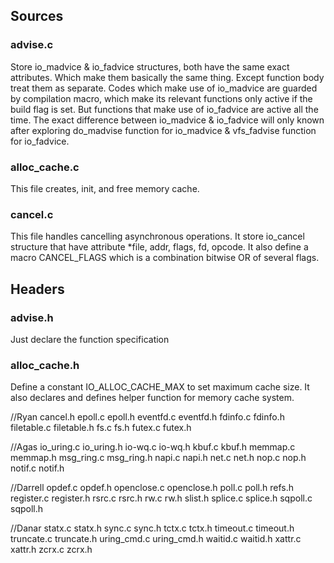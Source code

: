 ## Sources
### advise.c
Store io_madvice & io_fadvice structures, both have the same exact attributes. Which make them basically the same thing. Except function body treat them as separate. Codes which make use of io_madvice are guarded by compilation macro, which make its relevant functions only active if the build flag is set. But functions that make use of io_fadvice are active all the time. The exact difference between io_madvice & io_fadvice will only known after exploring do_madvise function for io_madvice & vfs_fadvise function for io_fadvice.

### alloc_cache.c
This file creates, init, and free memory cache.

### cancel.c
This file handles cancelling asynchronous operations. It store io_cancel structure that have attribute *file, addr, flags, fd, opcode. It also define a macro CANCEL_FLAGS which is a combination bitwise OR of several flags.

## Headers
### advise.h
Just declare the function specification

### alloc_cache.h
Define a constant IO_ALLOC_CACHE_MAX to set maximum cache size. It also declares and defines helper function for memory cache system.

//Ryan
cancel.h
epoll.c
epoll.h
eventfd.c
eventfd.h
fdinfo.c
fdinfo.h
filetable.c
filetable.h
fs.c
fs.h
futex.c
futex.h

//Agas
io_uring.c
io_uring.h
io-wq.c
io-wq.h
kbuf.c
kbuf.h
memmap.c
memmap.h
msg_ring.c
msg_ring.h
napi.c
napi.h
net.c
net.h
nop.c
nop.h
notif.c
notif.h

//Darrell
opdef.c
opdef.h
openclose.c
openclose.h
poll.c
poll.h
refs.h
register.c
register.h
rsrc.c
rsrc.h
rw.c
rw.h
slist.h
splice.c
splice.h
sqpoll.c
sqpoll.h

//Danar
statx.c
statx.h
sync.c
sync.h
tctx.c
tctx.h
timeout.c
timeout.h
truncate.c
truncate.h
uring_cmd.c
uring_cmd.h
waitid.c
waitid.h
xattr.c
xattr.h
zcrx.c
zcrx.h